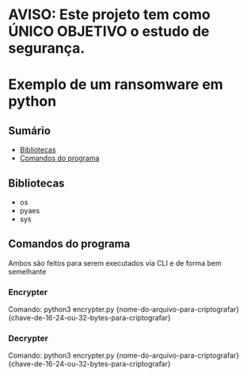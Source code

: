 # AVISO: Este projeto tem como ÚNICO OBJETIVO o estudo de segurança.

# Exemplo de um ransomware em python

## Sumário
- [Bibliotecas](#bibliotecas)
- [Comandos do programa](#comandos-do-programa)

## Bibliotecas

- os
- pyaes
- sys

## Comandos do programa

Ambos são feitos para serem executados via CLI e de forma bem semelhante

### Encrypter

Comando:
python3 encrypter.py {nome-do-arquivo-para-criptografar} {chave-de-16-24-ou-32-bytes-para-criptografar}

### Decrypter

Comando:
python3 encrypter.py {nome-do-arquivo-para-criptografar} {chave-de-16-24-ou-32-bytes-para-criptografar}

